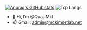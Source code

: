 [![Anurag's GitHub stats](https://github-readme-stats.vercel.app/api?username=QuasiMKl&theme=dark)](https://github.com/anuraghazra/github-readme-stats)
![Top Langs](https://github-readme-stats.vercel.app/api/top-langs/?username=QuasiMkl&layout=compact&theme=discord_old_blurple)
- 👋 Hi, I’m @QuasiMkl
- 📫 Gmail: admin@mckimsetlab.net
